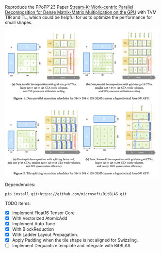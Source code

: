 Reproduce the PPoPP'23 Paper [Stream-K: Work-centric Parallel Decomposition for Dense Matrix-Matrix Multiplication on the GPU](http://arxiv.org/abs/2301.03598) with TVM TIR and TL, which could be helpful for us to optimize the performance for small shapes.

![example](./figures/image.png)

Dependencies:

```bash
pip install git+https://github.com/microsoft/BitBLAS.git
```

TODO Items:
- [x] Implement Float16 Tensor Core
- [x] With Vectorized AtomicAdd
- [x] Implement Auto Tune
- [x] With BlockReduction 
- [x] With Ladder Layout Propagation.
- [x] Apply Padding when the tile shape is not aligned for Swizzling.
- [ ] Implement Dequantize template and integrate with BitBLAS.
